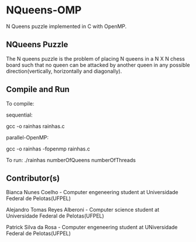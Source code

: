 # NQueens-OMP
N Queens puzzle implemented in C with OpenMP.

## NQueens Puzzle
The N queens puzzle is the problem of placing N queens in a N X N chess board such that no queen can be attacked by another queen in any possible direction(vertically, horizontally and diagonally).

## Compile and Run
To compile:

sequential:

gcc -o rainhas rainhas.c

parallel-OpenMP:

gcc -o rainhas -fopenmp rainhas.c

To run:
./rainhas numberOfQueens numberOfThreads

## Contributor(s)
Bianca Nunes Coelho - Computer engeneering student at Universidade Federal de Pelotas(UFPEL)

Alejandro Tomas Reyes Alberoni - Computer science student at Universidade Federal de Pelotas(UFPEL)

Patrick Silva da Rosa - Computer engeneering student at UNiversidade Federal de Pelotas(UFPEL)
